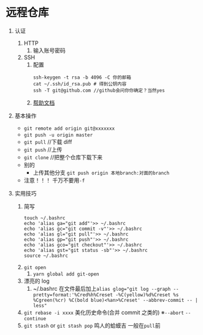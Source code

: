 # 远程仓库

1. 认证
   1. HTTP
      1. 输入账号密码
   2. SSH
      1. 配置
         ```
         ssh-keygen -t rsa -b 4096 -C 你的邮箱
         cat ~/.ssh/id_rsa.pub # 得到公钥内容
         ssh -T git@github.com //github会问你你确定？当然yes
         ```
      2. [帮助文档](https://help.github.com/en/github/authenticating-to-github/generating-a-new-ssh-key-and-adding-it-to-the-ssh-agent)
2. 基本操作

   - `git remote add origin git@xxxxxxx`
   - `git push -u origin master`
   - `git pull` //下载 diff
   - `git push` //上传
   - `git clone` //把整个仓库下载下来
   - 别的
     - 上传其他分支 `git push origin 本地branch:对面的branch`
   - 注意！！！ 千万不要用`-f`

3. 实用技巧
   1. 简写
      ```
      touch ~/.bashrc
      echo 'alias ga="git add"'>> ~/.bashrc
      echo 'alias gc="git commit -v"'>> ~/.bashrc
      echo 'alias gl="git pull"'>> ~/.bashrc
      echo 'alias gp="git push"'>> ~/.bashrc
      echo 'alias gco="git checkout"'>> ~/.bashrc
      echo 'alias gst="git status -sb"'>> ~/.bashrc
      source ~/.bashrc
      ```
   2. `git open`
      1. `yarn global add git-open`
   3. 漂亮的 log
      1. ~/.bashrc 在文件最后加上`alias glog="git log --graph --pretty=format:'%Cred%h%Creset -%C(yellow)%d%Creset %s %Cgreen(%cr) %C(bold blue)<%an>%Creset' --abbrev-commit -- | less"`
   4. `git rebase -i xxxx` 美化历史命令(合并 commit 之类的) ※`--abort` `--continue`
   5. `git stash` or `git stash pop` 鸣人的蛤蟆吉 一般在`pull`前
